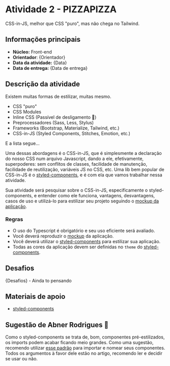 # Atividade 2 - PIZZAPIZZA

CSS-in-JS, melhor que CSS "puro", mas não chega no Tailwind.

## Informações principais

- **Núcleo:** Front-end
- **Orientador**: {Orientador}
- **Data da atividade:** {Data}
- **Data de entrega:** {Data de entrega}

## Descrição da atividade

Existem muitas formas de estilizar, muitas mesmo.

- CSS "puro"
- CSS Modules
- Inline CSS (Passível de desligamento 🔪)
- Preprocessadores (Sass, Less, Stylus)
- Frameworks (Bootstrap, Materialize, Tailwind, etc.)
- CSS-in-JS (Styled Components, Stitches, Emotion, etc.)

E a lista segue...

Uma dessas abordagens é o CSS-in-JS, que é simplesmente a declaração do nosso CSS num arquivo Javascript, dando a ele, efetivamente, superpoderes: sem conflitos de classes, facilidade de manutenção, facilidade de reutilização, variáveis JS no CSS, etc. Uma lib bem popular de CSS-in-JS é o [styled-components](https://styled-components.com/), e é com ela que vamos trabalhar nessa atividade.

Sua atividade será pesquisar sobre o CSS-in-JS, especificamente o styled-components, e entender como ele funciona, vantagens, desvantagens, casos de uso e utilizá-lo para estilizar seu projeto seguindo o [mockup da aplicação](https://www.figma.com/file/b4s661p8iQId3nIIp2bgxX/PizzaPizza?node-id=0%3A1).

### Regras

- O uso do Typescript é obrigatório e seu uso eficiente será avaliado.
- Você deverá reproduzir o [mockup](https://www.figma.com/file/b4s661p8iQId3nIIp2bgxX/PizzaPizza?node-id=0%3A1) da aplicação.
- Você deverá utilizar o [styled-components](https://styled-components.com/) para estilizar sua aplicação.
- Todas as cores da aplicação devem ser definidas no `theme` do [styled-components](https://styled-components.com/).

## Desafios

{Desafios} - Ainda to pensando

## Materiais de apoio

- [styled-components](https://styled-components.com/)

## Sugestão de Abner Rodrigues 🐶

Como o styled-components se trata de, bom, componentes pré-estilizados, os imports podem acabar ficando meio grandes. Como uma sugestão, recomendo utilizar [esse padrão](https://medium.com/inturn-eng/naming-styled-components-d7097950a245) para importar e nomear seus componentes. Todos os argumentos à favor dele estão no artigo, recomendo ler e decidir se usar ou não.
